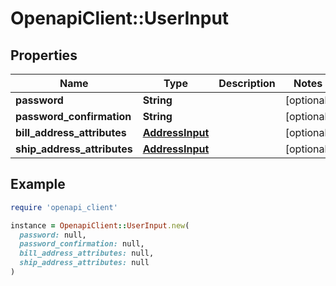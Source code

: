 # OpenapiClient::UserInput

## Properties

| Name | Type | Description | Notes |
| ---- | ---- | ----------- | ----- |
| **password** | **String** |  | [optional] |
| **password_confirmation** | **String** |  | [optional] |
| **bill_address_attributes** | [**AddressInput**](AddressInput.md) |  | [optional] |
| **ship_address_attributes** | [**AddressInput**](AddressInput.md) |  | [optional] |

## Example

```ruby
require 'openapi_client'

instance = OpenapiClient::UserInput.new(
  password: null,
  password_confirmation: null,
  bill_address_attributes: null,
  ship_address_attributes: null
)
```

